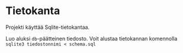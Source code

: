 # Tietokanta

Projekti käyttää Sqlite-tietokantaa. 

Luo aluksi `db`-päätteinen tiedosto. Voit alustaa tietokannan komennolla
`sqlite3 tiedostonnimi < schema.sql`
